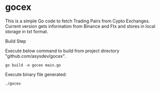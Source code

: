 # gocex

This is a simple Go code to fetch Trading Pairs from Cypto Exchanges. Current version gets information from Binance and Ftx and stores in local storage in txt format.

Build Step

Execute below command to build from project directory "github.com/asysdev/gocex".

	go build -o gocex main.go
	
Execute binary file generated:
	
	./gocex
